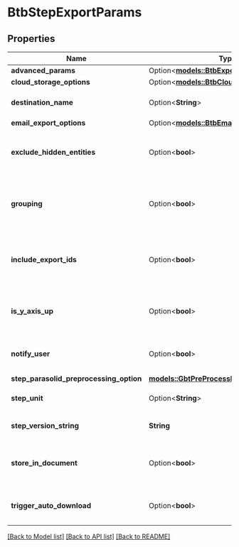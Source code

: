 # BtbStepExportParams

## Properties

Name | Type | Description | Notes
------------ | ------------- | ------------- | -------------
**advanced_params** | Option<[**models::BtbExportAdvancedParams**](BTBExportAdvancedParams.md)> |  | [optional]
**cloud_storage_options** | Option<[**models::BtbCloudStorageOptions**](BTBCloudStorageOptions.md)> |  | [optional]
**destination_name** | Option<**String**> | The name of the exported file. | [optional][default to Untitled]
**email_export_options** | Option<[**models::BtbEmailExportOptions**](BTBEmailExportOptions.md)> |  | [optional]
**exclude_hidden_entities** | Option<**bool**> | Whether or not to exclude hidden parts from export. | [optional][default to false]
**grouping** | Option<**bool**> | Whether parts should be exported as a group or individually in a .zip file. | [optional][default to true]
**include_export_ids** | Option<**bool**> | Whether topology ids should be exported as parasolid attributes. | [optional][default to false]
**is_y_axis_up** | Option<**bool**> | Rotate model from Z-axis-up orientation to Y-axis-up. | [optional][default to false]
**notify_user** | Option<**bool**> | Send notification to the user client. | [optional][default to true]
**step_parasolid_preprocessing_option** | [**models::GbtPreProcessParasolidOption**](GBTPreProcessParasolidOption.md) |  | 
**step_unit** | Option<**String**> | Units for the element: `METER` | `CENTIMETER` | `MILLIMETER` | `INCH` | `FOOT` | `YARD` | [optional][default to METER]
**step_version_string** | **String** | Export STEP in version: `AP242` | `AP203` | `AP214` | [default to AP242]
**store_in_document** | Option<**bool**> | Create a blob with exported file in the source document. | [optional][default to true]
**trigger_auto_download** | Option<**bool**> | Automatically download a translated file. | [optional][default to false]

[[Back to Model list]](../README.md#documentation-for-models) [[Back to API list]](../README.md#documentation-for-api-endpoints) [[Back to README]](../README.md)


